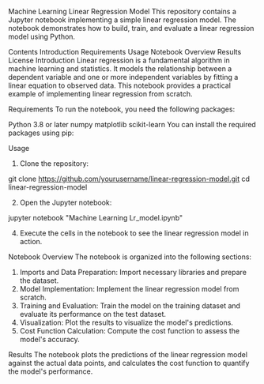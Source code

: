 Machine Learning Linear Regression Model
This repository contains a Jupyter notebook implementing a simple linear regression model. The notebook demonstrates how to build, train, and evaluate a linear regression model using Python.

Contents
Introduction
Requirements
Usage
Notebook Overview
Results
License
Introduction
Linear regression is a fundamental algorithm in machine learning and statistics. It models the relationship between a dependent variable and one or more independent variables by fitting a linear equation to observed data. This notebook provides a practical example of implementing linear regression from scratch.

Requirements
To run the notebook, you need the following packages:

Python 3.8 or later
numpy
matplotlib
scikit-learn
You can install the required packages using pip:

Usage
1. Clone the repository:

git clone https://github.com/yourusername/linear-regression-model.git
cd linear-regression-model

2. Open the Jupyter notebook:

jupyter notebook "Machine Learning Lr_model.ipynb"

4. Execute the cells in the notebook to see the linear regression model in action.

Notebook Overview
The notebook is organized into the following sections:

1. Imports and Data Preparation: Import necessary libraries and prepare the dataset.
2. Model Implementation: Implement the linear regression model from scratch.
3. Training and Evaluation: Train the model on the training dataset and evaluate its performance on the test dataset.
4. Visualization: Plot the results to visualize the model's predictions.
5. Cost Function Calculation: Compute the cost function to assess the model's accuracy.

Results
The notebook plots the predictions of the linear regression model against the actual data points, and calculates the cost function to quantify the model's performance.
